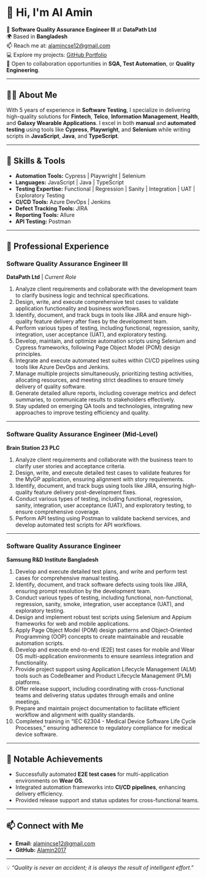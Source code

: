 # 👋 Hi, I'm Al Amin

🎯 **Software Quality Assurance Engineer III** at **DataPath Ltd**  
🌍 Based in **Bangladesh**  
📫 Reach me at: [alamincse12@gmail.com](mailto:alamincse12@gmail.com)  
💻 Explore my projects: [GitHub Portfolio](https://github.com/Alamin2017?tab=repositories)  
💼 Open to collaboration opportunities in **SQA, Test Automation**, or **Quality Engineering**.

---

## 👨‍💻 **About Me**

With 5 years of experience in **Software Testing**, I specialize in delivering high-quality solutions for **Fintech**, **Telco**, **Information Management**, **Health**, and **Galaxy Wearable Applications**. I excel in both **manual** and **automated testing** using tools like **Cypress**, **Playwright**, and **Selenium** while writing scripts in **JavaScript**, **Java**, and **TypeScript**.

---

## 🔧 **Skills & Tools**
- **Automation Tools:** Cypress | Playwright | Selenium  
- **Languages:** JavaScript | Java | TypeScript  
- **Testing Expertise:** Functional | Regression | Sanity | Integration | UAT | Exploratory Testing  
- **CI/CD Tools:** Azure DevOps | Jenkins  
- **Defect Tracking Tools:** JIRA  
- **Reporting Tools:** Allure  
- **API Testing:** Postman  

---

## 📜 **Professional Experience**

### **Software Quality Assurance Engineer III**  
**DataPath Ltd** | _Current Role_

1. Analyze client requirements and collaborate with the development team to clarify business logic and technical specifications.
2. Design, write, and execute comprehensive test cases to validate application functionality and business workflows.
3. Identify, document, and track bugs in tools like JIRA and ensure high-quality feature delivery after fixes by the development team.
4. Perform various types of testing, including functional, regression, sanity, integration, user acceptance (UAT), and exploratory testing.
5. Develop, maintain, and optimize automation scripts using Selenium and Cypress frameworks, following Page Object Model (POM) design principles.
6. Integrate and execute automated test suites within CI/CD pipelines using tools like Azure DevOps and Jenkins.
7. Manage multiple projects simultaneously, prioritizing testing activities, allocating resources, and meeting strict deadlines to ensure timely delivery of quality software. 
8. Generate detailed allure reports, including coverage metrics and defect summaries, to communicate results to stakeholders effectively.
9. Stay updated on emerging QA tools and technologies, integrating new approaches to improve testing efficiency and quality.

---

### **Software Quality Assurance Engineer (Mid-Level)**  
**Brain Station 23 PLC**  

1. Analyze client requirements and collaborate with the business team to clarify user stories and acceptance criteria. 
2. Design, write, and execute detailed test cases to validate features for the MyGP application, ensuring alignment with story requirements.
3. Identify, document, and track bugs using tools like JIRA, ensuring high-quality feature delivery post-development fixes.
4. Conduct various types of testing, including functional, regression, sanity, integration, user acceptance (UAT), and exploratory testing, to ensure comprehensive coverage.
5. Perform API testing using Postman to validate backend services, and develop automated test scripts for API workflows.

---

### **Software Quality Assurance Engineer**  
**Samsung R&D Institute Bangladesh**

1. Develop and execute detailed test plans, and write and perform test cases for comprehensive manual testing.
2. Identify, document, and track software defects using tools like JIRA, ensuring prompt resolution by the development team.
3. Conduct various types of testing, including functional, non-functional, regression, sanity, smoke, integration, user acceptance (UAT), and exploratory testing.
4. Design and implement robust test scripts using Selenium and Appium frameworks for web and mobile applications.
5. Apply Page Object Model (POM) design patterns and Object-Oriented Programming (OOP) concepts to create maintainable and reusable automation scripts.
6. Develop and execute end-to-end (E2E) test cases for mobile and Wear OS multi-application environments to ensure seamless integration and functionality.
7. Provide project support using Application Lifecycle Management (ALM) tools such as CodeBeamer and Product Lifecycle Management (PLM) platforms.
8. Offer release support, including coordinating with cross-functional teams and delivering status updates through emails and online meetings.
9. Prepare and maintain project documentation to facilitate efficient workflow and alignment with quality standards.
10. Completed training in “IEC 62304 - Medical Device Software Life Cycle Processes,” ensuring adherence to regulatory compliance for medical device software.

---

## 🌟 **Notable Achievements**
- Successfully automated **E2E test cases** for multi-application environments on **Wear OS**.  
- Integrated automation frameworks into **CI/CD pipelines**, enhancing delivery efficiency.  
- Provided release support and status updates for cross-functional teams.

---

## 📫 **Connect with Me**
- **Email:** [alamincse12@gmail.com](mailto:alamincse12@gmail.com)  
- **GitHub:** [Alamin2017](https://github.com/Alamin2017?tab=repositories)  

---

💡 *“Quality is never an accident; it is always the result of intelligent effort.”*  
